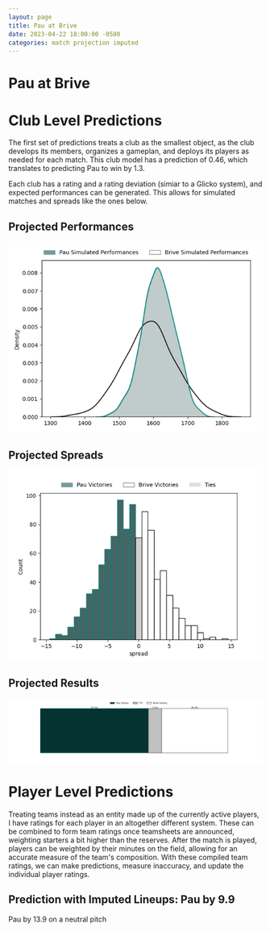 ```yaml
---  
layout: page  
title: Pau at Brive  
date: 2023-04-22 18:00:00 -0500  
categories: match projection imputed  
---
```

# Pau at Brive

# Club Level Predictions


The first set of predictions treats a club as the smallest object, as the club develops its members, organizes a gameplan, and deploys its players as needed for each match. This club model has a prediction of 0.46, which translates to predicting Pau to win by 1.3.

Each club has a rating and a rating deviation (simiar to a Glicko system), and expected performances can be generated. This allows for simulated matches and spreads like the ones below.
## Projected Performances


![Projected Performances](plots/performances_2023-04-22-Brive-Pau.png)
## Projected Spreads


![Projected Spreads](plots/spreads_2023-04-22-Brive-Pau.png)
## Projected Results


![Projected Results](plots/resultbar_2023-04-22-Brive-Pau.png)
# Player Level Predictions


Treating teams instead as an entity made up of the currently active players, I have ratings for each player in an altogether different system. These can be combined to form team ratings once teamsheets are announced, weighting starters a bit higher than the reserves. After the match is played, players can be weighted by their minutes on the field, allowing for an accurate measure of the team's composition. With these compiled team ratings, we can make predictions, measure inaccuracy, and update the individual player ratings.
## Prediction with Imputed Lineups: Pau by 9.9


Pau by 13.9 on a neutral pitch

